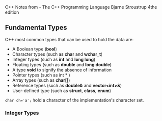 C++ Notes from - The C++ Programming Language Bjarne Stroustrup 4the edition
## Fundamental Types
C++ most common types that can be used to hold the data are:
* A Boolean type (**bool**)
* Character types (such as **char** and **wchar_t**)
* Integer types (such as **int** and **long long**)
* Floating types (such as **double** and **long double**)
* A type **void** to signify the absence of information
* Pointer types (such as int \* )
* Array types (such as **char[]**)
* Reference types (such as **double&** and **vector\<int\>&**)
* User-defined type (such as **struct**, **class**, **enum**)

`char ch='a';` hold a character of the implementation's character set.

### Integer Types
